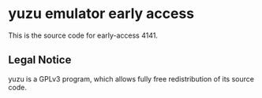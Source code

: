 yuzu emulator early access
=============

This is the source code for early-access 4141.

## Legal Notice

yuzu is a GPLv3 program, which allows fully free redistribution of its source code.